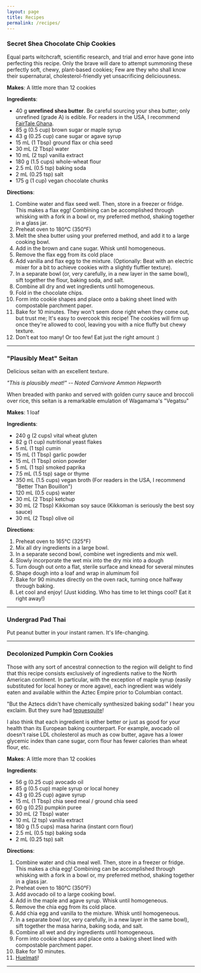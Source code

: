 ```yaml
---
layout: page
title: Recipes
permalink: /recipes/
---
```


### Secret Shea Chocolate Chip Cookies

Equal parts witchcraft, scientific research, and trial and error have gone into perfecting this recipe. Only the brave will dare to attempt summoning these perfectly soft, chewy, plant-based cookies; Few are they who shall know their supernatural, cholesterol-friendly yet unsacrificing deliciousness.

**Makes**: A little more than 12 cookies

**Ingredients**:

* 40 g **unrefined shea butter**. Be careful sourcing your shea butter; only unrefined (grade A) is edible. For readers in the USA, I recommend [FairTale Ghana](https://fairtaleghana.org).
* 85 g (0.5 cup) brown sugar or maple syrup
* 43 g (0.25 cup) cane sugar or agave syrup
* 15 mL (1 Tbsp) ground flax or chia seed
* 30 mL (2 Tbsp) water
* 10 mL (2 tsp) vanilla extract
* 180 g (1.5 cups) whole-wheat flour 
* 2.5 mL (0.5 tsp) baking soda
* 2 mL (0.25 tsp) salt
* 175 g (1 cup) vegan chocolate chunks

**Directions**:
1. Combine water and flax seed well. Then, store in a freezer or fridge. This makes a flax egg! Combining can be accomplished through whisking with a fork in a bowl or, my preferred method, shaking together in a glass jar. 
2. Preheat oven to 180°C (350°F)
3. Melt the shea butter using your preferred method, and add it to a large cooking bowl. 
4. Add in the brown and cane sugar. Whisk until homogeneous. 
5. Remove the flax egg from its cold place
6. Add vanilla and flax egg to the mixture. (Optionally: Beat with an electric mixer for a bit to achieve cookies with a slightly fluffier texture). 
7. In a separate bowl (or, very carefully, in a new layer in the same bowl), sift together the flour, baking soda, and salt.
8. Combine all dry and wet ingredients until homogeneous. 
9. Fold in the chocolate chips.
10. Form into cookie shapes and place onto a baking sheet lined with compostable parchment paper.
11. Bake for 10 minutes. They won't seem done right when they come out, but trust me; It's easy to overcook this recipe! The cookies will firm up once they're allowed to cool, leaving you with a nice fluffy but chewy texture.
12. Don't eat too many! Or too few! Eat just the right amount :) 

---


### "Plausibly Meat" Seitan

Delicious seitan with an excellent texture.

_"This is plausibly meat!" -- Noted Carnivore Ammon Hepworth_

When breaded with panko and served with golden curry sauce and broccoli over rice, this seitan is a remarkable emulation of Wagamama's "Vegatsu"

**Makes**: 1 loaf

**Ingredients**:
* 240 g (2 cups) vital wheat gluten
* 82 g (1 cup) nutritional yeast flakes
* 5 mL (1 tsp) cumin
* 15 mL (1 Tbsp) garlic powder
* 15 mL (1 Tbsp) onion powder
* 5 mL (1 tsp) smoked paprika
* 7.5 mL (1.5 tsp) sage or thyme
* 350 mL (1.5 cups) vegan broth (For readers in the USA, I recommend "Better Than Bouillon")
* 120 mL (0.5 cups) water
* 30 mL (2 Tbsp) ketchup
* 30 mL (2 Tbsp) Kikkoman soy sauce (Kikkoman is seriously the best soy sauce) 
* 30 mL (2 Tbsp) olive oil

**Directions**:
1. Preheat oven to 165°C (325°F)
2. Mix all dry ingredients in a large bowl.  
3. In a separate second bowl, combine wet ingredients and mix well.  
4. Slowly incorporate the wet mix into the dry mix into a dough  
5. Turn dough out onto a flat, sterile surface and knead for several minutes  
6. Shape dough into a loaf and wrap in aluminum foil  
7. Bake for 90 minutes directly on the oven rack, turning once halfway through baking.  
8. Let cool and enjoy! (Just kidding. Who has time to let things cool? Eat it right away!)  

---

### Undergrad Pad Thai

Put peanut butter in your instant ramen. It's life-changing.

---


### Decolonized Pumpkin Corn Cookies

Those with any sort of ancestral connection to the region will delight to find that this recipe consists exclusively of ingredients native to the North American continent. In particular, with the exception of maple syrup (easily substituted for local honey or more agave), each ingredient was widely eaten and available within the Aztec Empire prior to Columbian contact. 

"But the Aztecs didn't have chemically synthesized baking soda!" I hear you exclaim. But they sure had [tequesquite](https://en.wikipedia.org/wiki/Tequesquite)!

I also think that each ingredient is either better or just as good for your health than its European baking counterpart. For example, avocado oil doesn't raise LDL cholesterol as much as cow butter, agave has a lower glycemic index than cane sugar, corn flour has fewer calories than wheat flour, etc.

**Makes**: A little more than 12 cookies

**Ingredients**:

* 56 g (0.25 cup) avocado oil
* 85 g (0.5 cup) maple syrup or local honey
* 43 g (0.25 cup) agave syrup
* 15 mL (1 Tbsp) chia seed meal / ground chia seed
* 60 g (0.25) pumpkin puree
* 30 mL (2 Tbsp) water
* 10 mL (2 tsp) vanilla extract
* 180 g (1.5 cups) masa harina (instant corn flour)
* 2.5 mL (0.5 tsp) baking soda
* 2 mL (0.25 tsp) salt

**Directions**:
1. Combine water and chia meal well. Then, store in a freezer or fridge. This makes a chia egg! Combining can be accomplished through whisking with a fork in a bowl or, my preferred method, shaking together in a glass jar. 
2. Preheat oven to 180°C (350°F)
3. Add avocado oil to a large cooking bowl.
4. Add in the maple and agave syrup. Whisk until homogeneous.
5. Remove the chia egg from its cold place.
6. Add chia egg and vanilla to the mixture. Whisk until homogeneous.
7. In a separate bowl (or, very carefully, in a new layer in the same bowl), sift together the masa harina, baking soda, and salt.
8. Combine all wet and dry ingredients until homogeneous.
9. Form into cookie shapes and place onto a baking sheet lined with compostable parchment paper.
10. Bake for 10 minutes.
11. [Huelmati](https://nahuatl.uoregon.edu/content/huelmati)!

---


